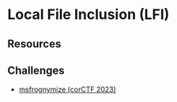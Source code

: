 # Local File Inclusion (LFI)

## Resources

## Challenges

* [msfrognymize (corCTF 2023)](/gitbook/challenges/corCTF-2023/msfrognymize.md)